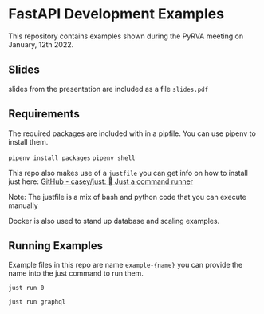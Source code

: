 # FastAPI Development Examples

This repository contains examples shown during the PyRVA meeting on January, 12th 2022.

## Slides

slides from the presentation are included as a file `slides.pdf`

## Requirements

The required packages are included with in a pipfile. You can use pipenv to install them. 

`pipenv install packages`
`pipenv shell`

This repo also makes use of a `justfile` you can get info on how to install just here: [GitHub - casey/just: 🤖 Just a command runner](https://github.com/casey/just)

Note: The justfile is a mix of bash and python code that you can execute manually

Docker is also used to stand up database and scaling examples.

## Running Examples

Example files in this repo are name `example-{name}` you can provide the name into the just command to run them. 

`just run 0`

`just run graphql`
